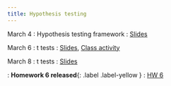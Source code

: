 ```yaml
---
title: Hypothesis testing
---
```


March 4
: Hypothesis testing framework
  : [Slides](https://sta711-s24.github.io/slides/lecture_20.pdf)
  
March 6
: t tests
  : [Slides](https://sta711-s24.github.io/slides/lecture_21.pdf), [Class activity](https://sta711-s24.github.io/class_activities/ca_lecture_21.html)

March 8
: t tests
  : [Slides](https://sta711-s24.github.io/slides/lecture_22.pdf)

: **Homework 6 released**{: .label .label-yellow }
  : [HW 6](https://sta711-s24.github.io/homework/HW6.pdf)